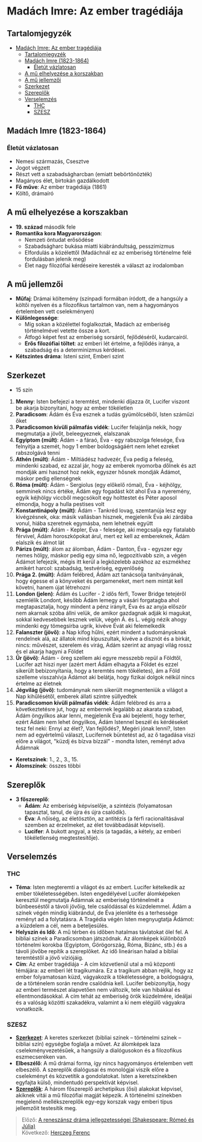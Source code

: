 # Madách Imre: Az ember tragédiája

## Tartalomjegyzék
- [Madách Imre: Az ember tragédiája](#madách-imre-az-ember-tragédiája)
  - [Tartalomjegyzék](#tartalomjegyzék)
  - [Madách Imre (1823-1864)](#madách-imre-1823-1864)
    - [Életút vázlatosan](#életút-vázlatosan)
  - [A mű elhelyezése a korszakban](#a-mű-elhelyezése-a-korszakban)
  - [A mű jellemzői](#a-mű-jellemzői)
  - [Szerkezet](#szerkezet)
  - [Szereplők](#szereplők)
  - [Verselemzés](#verselemzés)
    - [THC](#thc)
    - [SZESZ](#szesz)

## Madách Imre (1823-1864)

### Életút vázlatosan

- Nemesi származás, Csesztve
- Jogot végzett
- Részt vett a szabadságharcban (emiatt bebörtönözték)
- Magányos élet, birtokán gazdálkodott
- **Fő műve**: Az ember tragédiája (1861)
- Költő, drámaíró

## A mű elhelyezése a korszakban

- **19. század** második fele
- **Romantika kora Magyarországon**:
  - Nemzeti öntudat erősödése
  - Szabadságharc bukása miatti kiábrándultság, pesszimizmus
  - Elfordulás a közélettől (Madáchnál ez az emberiség történelme felé fordulásban jelenik meg)
  - Élet nagy filozófiai kérdéseire keresték a választ az irodalomban

## A mű jellemzői

- **Műfaj**: Drámai költemény (színpadi formában íródott, de a hangsúly a költői nyelven és a filozofikus tartalmon van, nem a hagyományos értelemben vett cselekményen)
- **Különlegessége**:
  - Míg sokan a közélettel foglalkoztak, Madách az emberiség történelmével vetette össze a kort.
  - Átfogó képet fest az emberiség sorsáról, fejlődéséről, kudarcairól.
  - **Erős filozófiai töltet**: az emberi lét értelme, a fejlődés iránya, a szabadság és a determinizmus kérdései.
- **Kétszintes dráma**: Isteni szint, Emberi szint

## Szerkezet

- 15 szín
1. **Menny**: Isten befejezi a teremtést, mindenki díjazza őt, Lucifer viszont be akarja bizonyitani, hogy az ember tökéletlen
2. **Paradicsom**: Ádám és Éva esznek a tudás gyümölcséből, Isten száműzi őket
3. **Paradicsomon kívüli pálmafás vidék**: Lucifer felajánlja nekik, hogy megmutatja a jövőt, beleegyeznek, elalszanak
4. **Egyiptom (múlt)**: Ádám - a fáraó, Éva - egy rabszolga felesége, Éva felnyitja a szemét, hogy 1 ember boldogságáért nem lehet ezreket rabszolgává tenni
5. **Athén (múlt)**: Ádám - Miltiádész hadvezér, Éva pedig a feleség, mindenki szabad, ez azzal jár, hogy az emberek nyomorba dőlnek és azt mondják ami hasznot hoz nekik, egyszer hősnek mondják Ádámot, máskor pedig ellenségnek
6. **Róma (múlt)**: Ádám - Sergiolus (egy előkelő római), Éva - kéjhölgy, semminek nincs értéke, Ádám egy fogadást köt ahol Éva a nyeremény, egyik kéjhölgy viccből megcsókolt egy holttestet és Péter aposol elmondja, hogy a hulla pestises volt
7. **Konstantinápoly (múlt)**: Ádám - Tankréd lovag, szemtanúja lesz egy kivégzésnek, oka: másik vallásban hisznek, megjelenik Éva aki zárdába vonul, hiába szeretnek egymásba, nem lehetnek együtt
8. **Prága (múlt)**: Ádám - Kepler, Éva - felesége, aki megcsalja egy fiatalabb férvivel, Ádám horoszkópokat árul, mert ez kell az embereknek, Ádám elalszik és álmot lát
9. **Párizs (múlt)**: álom az álomban, Ádám - Danton, Éva - egyszer egy nemes hölgy, máskor pedig egy sima nő, legpozitívabb szín, a végén Ádámot lefejezik, mégis itt kerül a legközelebb azokhoz az eszmékhez amikért harcol: szabadság, testvériség, egyenlőség
10. **Prága 2. (múlt)**: Ádám felébred, Ádám azt tanácsolja tanítványának, hogy égesse el a könyveket és pergameneket, mert nem mintát kell követni, hanem újat létrehozni
11. **London (jelen)**: Ádám és Lucifer - 2 idős férfi, Tower Bridge tetejéről szemlélik Londont, később Ádám lemegy a vásári forgatagba ahol megtapasztalja, hogy mindent a pénz irányít, Éva és az anyja először nem akarnak szóba állni velük, de amikor gazdagnak adják ki magukat, sokkal kedvesebbek lesznek velük, végén Á. és L. végig nézik ahogy mindenki egy tömegsírba ugrik, kivéve Évát aki felemelkedik
12. **Falanszter (jövő)**: a Nap kifog hűlni, ezért mindent a tudományoknak rendelnek alá, az állatok mind kipuszultak, kivéve a disznót és a birkát, nincs: művészet, szerelem és virág, Ádám szerint az anyagi világ rossz és el akarja hagyni a Földet
13. **Űr (jövő)**: Ádám - öreg szellem aki egyre messzebb repül a Földtől, Lucifer azt hiszi nyer (azért mert Ádám elhagyta a Földet és ezzel sikerült bebizonyítania, hogy a teremtés nem tökéletes), ám a Föld szelleme visszahívja Ádámot aki belátja, hogy fizikai dolgok nélkül nincs értelme az életnek
14. **Jégvilág (jövő)**: tudománynak nem sikerült megmenteniük a világot a Nap kihűlésétől, emberek állati szintre süllyedtek
15. **Paradicsomon kívüli pálmafás vidék**: Ádám felébred és arra a következtetésre jut, hogy az embernek legalább az akarata szabad, Ádám öngyilkos akar lenni, megjelenik Éva aki bejelenti, hogy terher, ezért Ádám nem lehet öngyilkos, Ádám Istennel beszél és kérdéseket tesz fel neki: Ennyi az élet?, Van fejlődés?, Megéri jónak lenni?, Isten nem ad egyértelmű választ, Lucifernek büntetést ad, az ő tagadása viszi előre a világot, "küzdj és bízva bízzál" - mondta Isten, reményt adva Ádámnak
- **Keretszínek**: 1., 2., 3., 15.
- **Álomszínek**: összes többi

## Szereplők

- **3 főszereplő**:
  - **Ádám**: Az emberiség képviselője, a szintézis (folyamatosan tapasztal, tanul, de újra és újra csalódik).
  - **Éva**: A nőiség, az életösztön, az antitézis (a férfi racionalitásával szemben az érzelmeket, az élet továbbadását képviseli).
  - **Lucifer**: A bukott angyal, a tézis (a tagadás, a kétely, az emberi tökéletlenség megtestesítője).

## Verselemzés

### THC

- **Téma**: Isten megteremti a világot és az embert. Lucifer kételkedik az ember tökéletességében. Isten engedélyével Lucifer álomképeken keresztül megmutatja Ádámnak az emberiség történelmét a bűnbeeséstől a távoli jövőig, tele csalódással és küzdelemmel. Ádám a színek végén mindig kiábrándul, de Éva jelenléte és a terhessége reményt ad a folytatásra. A Tragédia végén Isten megnyugtatja Ádámot: a küzdelem a cél, nem a beteljesülés.
- **Helyszín és Idő**: A mű térben és időben hatalmas távlatokat ölel fel. A bibliai színek a Paradicsomban játszódnak. Az álomképek különböző történelmi korokba (Egyiptom, Görögország, Róma, Bizánc, stb.) és a távoli jövőbe repítik a szereplőket. Az idő lineárisan halad a bibliai teremtéstől a jövő víziójáig.
- **Cím**: Az ember tragédiája - A cím közvetlenül utal a mű központi témájára: az emberi lét tragikumára. Ez a tragikum abban rejlik, hogy az ember folyamatosan küzd, vágyakozik a tökéletességre, a boldogságra, de a történelem során rendre csalódnia kell. Lucifer bebizonyítja, hogy az emberi természet alapvetően nem változik, tele van hibákkal és ellentmondásokkal. A cím tehát az emberiség örök küzdelmére, ideáljai és a valóság közötti szakadékra, valamint a ki nem elégülő vágyakra vonatkozik.

### SZESZ

- [**Szerkezet**](#szerkezet): A keretes szerkezet (bibliai színek – történelmi színek – bibliai szín) egységbe foglalja a művet. Az álomképek laza cselekményvezetésűek, a hangsúly a dialógusokon és a filozofikus eszmecseréken van.
- **Elbeszélő**: A mű drámai forma, így nincs hagyományos értelemben vett elbeszélő. A szereplők dialógusai és monológjai viszik előre a cselekményt és közvetítik a gondolatokat. Isten a keretszínekben egyfajta külső, mindentudó perspektívát képvisel.
- [**Szereplők**](#szereplők): A három főszereplő archetipikus (ősi) alakokat képvisel, akiknek vitái a mű filozófiai magját képezik. A történelmi színekben megjelenő mellékszereplők egy-egy korszak vagy emberi típus jellemzőit testesítik meg.

> Előző: [A reneszánsz dráma jellegzetességei (Shakespeare: Rómeó és Júlia)](./12_reneszansz_drama.md)\
> Következő: [Herczeg Ferenc](./14_herczeg.md)